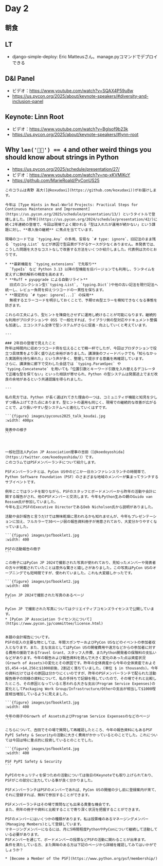 # Day 2

## 朝食

## LT

* django-simple-deploy: Eric Matteusさん。manage.pyコマンドでデプロイできる

## D&I Panel

* ビデオ：<https://www.youtube.com/watch?v=SQAX4P59u8w>
* https://us.pycon.org/2025/about/keynote-speakers/#diversity-and-inclusion-panel

## Keynote: Linn Root

* ビデオ：<https://www.youtube.com/watch?v=Bglsof9b23k>
* https://us.pycon.org/2025/about/keynote-speakers/#lynn-root

## Why `len('😶‍🌫️') == 4` and other weird things you should know about strings in Python 

* https://us.pycon.org/2025/schedule/presentation/27/
* ビデオ：<https://www.youtube.com/watch?v=np-xKVMIKcY>
* https://github.com/MarieRoald/PyConUS25

````{admonition} Type Hintsを「導入で終わらせない」ために
このコラムは青野 高大([@koxudaxi](https://github.com/koxudaxi))がお届けします。

今年は [Type Hints in Real-World Projects: Practical Steps for Continuous Maintenance and Improvement](https://us.pycon.org/2025/schedule/presentation/13/) というタイトルで登壇しました。[昨年](https://us.pycon.org/2024/schedule/presentation/42/)に続く2年連続の登壇で、今回は現場でよく聞かれる「型は入れたが運用が続かない」という課題に対し、**導入後の継続** に焦点を当てています。

現場のコードでは `typing.Any` の多用、安易な `# type: ignore`、旧記法のまま残る `typing.List` などが原因で型品質が下がるケースが少なくありません。本発表では、こうした問題を大きなコストなしで改善する方法をいくつか紹介しました。代表例は次のとおりです。

* **最新機能を `typing_extensions` で先取り**  
  `TypeIs` など Python 3.13 以降の型機能を旧バージョンでも利用し、ランタイムを変えずに静的解析の精度を高めます。
* **Ruff + pyupgrade による自動リライト**  
  旧式のコレクション型(`typing.List`, `typing.Dict`)や他の古い記法を現行記法へ統一し、レビュー負荷を抑えつつコードの一貫性を保ちます。
* **限定的な `# type: ignore[...]` の採用**  
  無視するエラーコードを明示しておくことで、予期せぬ型エラーを検知できなくなる事態を防ぎます。

これらの工夫により、型ヒントを陳腐化させずに運用し続けることが可能になります。継続的な利用がプロダクションや OSS で一般化すれば、ライブラリ側の型対応やドキュメント整備も加速し、エコシステム全体で型システムがさらに促進・向上していくと考えています。

---

### 2年目の登壇で見えたこと
昨年は時間内に収めつつコード例を伝えることで精一杯でしたが、今回はプロダクションで役立つ具体策をより深く盛り込む余裕がありました。講演後のフィードバックでも「知らなかった実践例を持ち帰れた」という声が多く、整理して提示する意義を再確認しています。  
さらに、講演後に廊下で交わした会話では `typing.ParamSpec` や `typing.Concatenate` を用いても「位置引数とキーワード引数を入れ替えるデコレータで正確な型を保てない」といった相談が寄せられ、Python の型システムは発展途上でまだ改良の余地があるという共通認識を得られました。

---

私の見方では、Python が長く選ばれてきた理由の一つは、コミュニティが機能と知見を少しずつ積み上げてきた点にあります。型ヒントの運用も同じく、現場での継続的な改善が広がることで、より扱いやすい型システムへと進化していくはずです。

```{figure} images/pyconus2025_talk_koudai.jpg
:width: 400px

発表中の様子
```


````


````{admonition} PyCon での PSFメンバーランチについて

一般社団法人PyCon JP Association理事の吉田（[@koedoyoshida](https://twitter.com/koedoyoshida/)）です。
このコラムではPSFメンバーランチについて紹介します。

PSFメンバーランチとは、PyCon US中のどこか一日カンファレンスランチの時間帯で、Python Software Foundation（PSF）のさまざまな地域のメンバーが集まってランチするサブイベントです。

例年ここではランチを取りながら、PSFのスタッフとボードメンバーから昨年の活動や会計に関する報告がされ、他のPSFメンバーと交流します。今年もPython生みの親のGuido van Rossum氏が参加していました。
今年も主にPSFのExecutive DirectorであるDeb Nicholson氏から説明がありました。

活動や会計報告と言うだけでは無味乾燥に思われるかも知れませんが、今年もプレゼンテーションに加え、フルカラーで30ページ弱の報告資料冊子が用意されており、大変分かりやすくなっていました。

```{figure} images/psfbooklet1.jpg
:width: 400

PSFの活動報告の冊子
```

この冊子にはPyCon JP 2024で撮影された写真が使われており、見知ったメンバーや発表者の方々が掲載されていたことは意外な驚きと嬉しさがありました。この写真はPyCon USのオープニングでも短時間ですが、使われていました。これも大変嬉しかったです。

```{figure} images/psfbooklet2.jpg
:width: 400

PyCon JP 2024で撮影された写真のあるページ
```

PyCon JP で撮影された写真についてはクリエイティブコモンズライセンスで公開しています。
* [PyCon JP Association ライセンスについて](https://www.pycon.jp/committee/license.html)


本題の会計報告についです。
PSFの収入の主要な物としては、年間スポンサーおよびPyCon USなどのイベントの参加者収入となります。また、主な支出としてはPyCon USの開催費用や遠方などからの参加者に対する費用の援助であるTravel Grant、スタッフ人件費、またPython開発者の保険料の支払いなどがあります。今年の報告および報告資料を読んで大きく変化のあった点は資産状況(Growrh of Assets)の変化とその原因です。昨年の全体資産から今年の全体資産でおよそ$5,454->$4,256と$1000前後、2割近く落ちていました。(単位 $ in thousands)。今年の資料だけではその原因は分かりにくいのですが、昨年のPSFメンバーランチで配られた活動報告冊子の同様の資料について、私の手持ちで記録を残していたので、その場でそれと比較したところ、その原因となっていると思われる大きな支出(Program Service Expenses)の変化としてPackaging Work Group/Infrastructure/Otherの支出が相当して$1000程度相当増加しているように見えました。

```{figure} images/psfbooklet3.jpg
:width: 400

今年の冊子のGrowrh of AssetsおよびProgram Service Expensesのなどのページ
```

こちらについて、吉田でその場で質問して再確認したところ、今年の報告資料にもあるPSF PyPI Safety & Securityの活動に大きく費用がかかっているとのことでした。これについては今回は特に重点的に投資しているとのことでした。

```{figure} images/psfbooklet4.jpg
:width: 400

PSF PyPI Safety & Security
```

PyPIのセキュリティを保つための活動については後日のKeynoteでも取り上げられており、PSFがこの部分に注力している事が良く分かりました。

PSFメンバーランチはPSFのメンバーであれば、PyCon USの開催の少し前に登録案内が来て、それに登録すれば、無料で参加することができます。

PSFメンバーランチはその場で質問なども出来る貴重な機会です。
また、例年の冊子や資料と比較することで寄り深く状況を把握することができます。

PSFのメンバーにはいくつかの種類があります。私は投票権のあるマネージングメンバー(Managing Members)として登録しています。
マネージングメンバーになるには、月に5時間程度PythonやPyConについて継続して活動している必要があります。
PSFメンバーを通じて、ボードメンバーの投票などPSFの活動に関わることが出来ます。
条件を満たしている方、また興味のある方は下記のページから詳細を確認してみてはいかがでしょうか？

* [Become a Member of the PSF](https://www.python.org/psf/membership/)

````